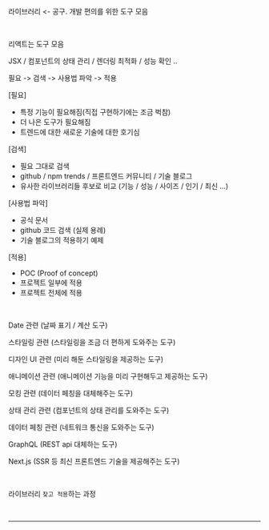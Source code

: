 <br />

라이브러리 <- 공구. 개발 편의를 위한 도구 모음

<br />

리액트는 도구 모음

JSX / 컴포넌트의 상태 관리 / 렌더링 최적화 / 성능 확인 ..

필요 -> 검색 -> 사용법 파악 -> 적용

[필요]

- 특정 기능이 필요해짐(직접 구현하기에는 조금 벅참)
- 더 나은 도구가 필요해짐
- 트렌드에 대한 새로운 기술에 대한 호기심

[검색]

* 필요 그대로 검색
* github / npm trends / 프론트엔드 커뮤니티 / 기술 블로그
* 유사한 라이브러리들 후보로 비교 (기능 / 성능 / 사이즈 / 인기 / 최신 ...)

[사용법 파악]

* 공식 문서
* github 코드 검색 (실제 용례)
* 기술 블로그의 적용하기 예제

[적용]

* POC (Proof of concept)
* 프로젝트 일부에 적용
* 프로젝트 전체에 적용

<br />

Date 관련 (날짜 표기 / 계산 도구)

스타일링 관련 (스타일링을 조금 더 편하게 도와주는 도구)

디자인 UI 관련 (미리 해둔 스타일링을 제공하는 도구)

애니메이션 관련 (애니메이션 기능을 미리 구현해두고 제공하는 도구)

모킹 관련 (데이터 페칭을 대체해주는 도구)

상태 관리 관련 (컴포넌트의 상태 관리를 도와주는 도구)

데이터 페칭 관련 (네트워크 통신을 도와주는 도구)

GraphQL (REST api 대체하는 도구)

Next.js (SSR 등 최신 프론트엔드 기술을 제공해주는 도구)

<br />

라이브러리 `찾고 적용`하는 과정

<br />

---

<br />